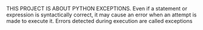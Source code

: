 THIS PROJECT IS ABOUT PYTHON EXCEPTIONS. Even if a statement or expression is syntactically correct, it may cause an error when an attempt is made to execute it. Errors detected during execution are called exceptions
